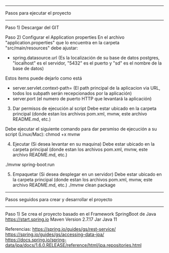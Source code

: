
********************************************
Pasos para ejecutar el proyecto
********************************************

Paso 1) Descargar del GIT


Paso 2) Configurar el Application properties
En el archivo "application.properties" que lo encuentra en la carpeta "src/main/resources" debe ajustar:
- spring.datasource.url (Es la localización de su base de datos postgres, "localhost" es el servidor, "5432" es el puerto y "sd" es el nombre de la base de datos)

Estos items puede dejarlo como está
- server.servlet.context-path= (El path principal de la aplicacion via URL, todos los subpath serán recepcionados por la aplicación)
- server.port (el numero de puerto HTTP que levantará la aplicación)


3) Dar permisos de ejecución al script
Debe estar ubicado en la carpeta principal (donde estan los archivos pom.xml, mvnw, este archivo README.md, etc.)

Debe ejecutar el siguiente comando para dar persmiso de ejecución a su script (Linux/Mac):
     chmod +x mvnw 


4) Ejecutar (Si desea levantar en su maquina)
Debe estar ubicado en la carpeta principal (donde estan los archivos pom.xml, mvnw, este archivo README.md, etc.)

./mvnw spring-boot:run


5) Empaquetar (Si desea desplegar en un servidor)
Debe estar ubicado en la carpeta principal (donde estan los archivos pom.xml, mvnw, este archivo README.md, etc.)
./mvnw clean package



****************************************************
Pasos seguidos para crear y desarrollar el proyecto
****************************************************

Paso 1) Se crea el proyecto basado en el Framework SpringBoot de Java
https://start.spring.io
Maven
Version 2.7.17
Jar
Java 11

Referencias:
https://spring.io/guides/gs/rest-service/
https://spring.io/guides/gs/accessing-data-jpa/
https://docs.spring.io/spring-data/jpa/docs/1.6.0.RELEASE/reference/html/jpa.repositories.html